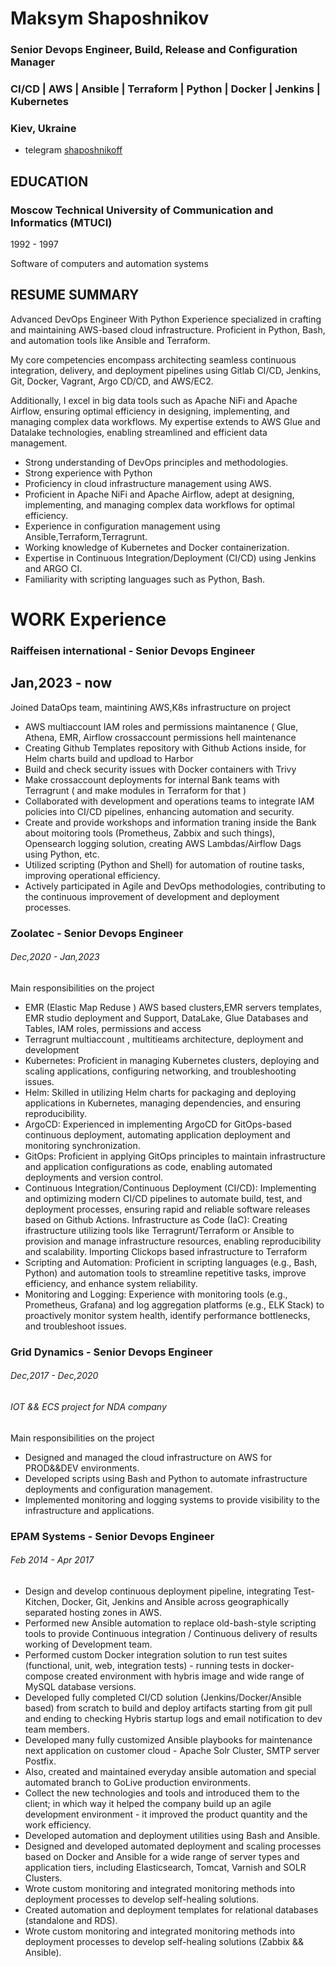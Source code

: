 # Maksym Shaposhnikov

### Senior Devops Engineer, Build, Release and Configuration Manager
### CI/CD | AWS | Ansible | Terraform | Python | Docker | Jenkins | Kubernetes
### Kiev, Ukraine

* telegram		[shaposhnikoff](https://t.me/shaposhnikoff)

## EDUCATION

### Moscow Technical University of Communication and Informatics (MTUCI) 

1992 - 1997

Software of computers and automation systems
 


## RESUME SUMMARY

Advanced DevOps Engineer With Python Experience specialized in crafting and maintaining AWS-based cloud infrastructure. Proficient in Python, Bash, and automation tools like Ansible and Terraform.

My core competencies encompass architecting seamless continuous integration, delivery, and deployment pipelines using Gitlab CI/CD, Jenkins, Git, Docker, Vagrant, Argo CD/CD, and AWS/EC2.

Additionally, I excel in big data tools such as Apache NiFi and Apache Airflow, ensuring optimal efficiency in designing, implementing, and managing complex data workflows. My expertise extends to AWS Glue and Datalake technologies, enabling streamlined and efficient data management.

 - Strong understanding of DevOps principles and methodologies.
 - Strong experience with Python
 - Proficiency in cloud infrastructure management using AWS.
 - Proficient in Apache NiFi and Apache Airflow, adept at designing, implementing, and managing complex data workflows for optimal efficiency.
 - Experience in configuration management using Ansible,Terraform,Terragrunt.
 - Working knowledge of Kubernetes and Docker containerization.
 - Expertise in Continuous Integration/Deployment (CI/CD) using Jenkins and ARGO CI.
 - Familiarity with scripting languages such as Python, Bash.
 
# WORK Experience

### Raiffeisen international - Senior Devops Engineer 
## Jan,2023 - now
Joined DataOps team, maintining AWS,K8s infrastructure on project 

  - AWS multiaccount IAM roles and permissions maintanence ( Glue, Athena, EMR, Airflow crossaccount permissions hell maintenance
  - Creating Github Templates repository with Github Actions inside, for Helm charts build and updload to Harbor
  - Build and check security issues with Docker containers with Trivy 
  - Make crossaccount deployments for internal Bank teams with Terragrunt ( and make modules in Terraform for that )
  - Collaborated with development and operations teams to integrate IAM policies into CI/CD pipelines, enhancing automation and security.
  - Create and provide workshops and information traning inside the Bank about moitoring tools (Prometheus, Zabbix and such things),
    Opensearch logging solution, creating AWS Lambdas/Airflow Dags using Python, etc.
  - Utilized scripting (Python and Shell) for automation of routine tasks, improving operational efficiency.
  - Actively participated in Agile and DevOps methodologies, contributing to the continuous improvement of development and deployment processes.
    

### Zoolatec - Senior Devops Engineer
###### Dec,2020 - Jan,2023

Main responsibilities on the project 

 -  EMR (Elastic Map Reduse ) AWS based clusters,EMR servers templates, EMR studio deployment and Support, DataLake, Glue Databases and Tables, IAM roles, permissions and access
 -  Terragrunt multiaccount , multitieams architecture, deployment and development
 -  Kubernetes: Proficient in managing Kubernetes clusters, deploying and scaling applications, configuring networking, and troubleshooting issues.
 -  Helm: Skilled in utilizing Helm charts for packaging and deploying applications in Kubernetes, managing dependencies, and ensuring reproducibility.
 -  ArgoCD: Experienced in implementing ArgoCD for GitOps-based continuous deployment, automating application deployment and monitoring synchronization.
 -  GitOps: Proficient in applying GitOps principles to maintain infrastructure and application configurations as code, enabling automated deployments and version control.
 -  Continuous Integration/Continuous Deployment (CI/CD): Implementing and optimizing modern CI/CD pipelines to automate build, test, and deployment processes, ensuring rapid and reliable software releases based on Github Actions.
    Infrastructure as Code (IaC): Creating ifrastructure utilizing tools like Terragrunt/Terraform or Ansible to provision and manage infrastructure resources, enabling reproducibility and scalability. Importing Clickops based infrastructure to Terraform 
 -  Scripting and Automation: Proficient in scripting languages (e.g., Bash, Python) and automation tools to streamline repetitive tasks, improve efficiency, and enhance system reliability.
 -  Monitoring and Logging: Experience with monitoring tools (e.g., Prometheus, Grafana) and log aggregation platforms (e.g., ELK Stack) to proactively monitor system health, identify performance bottlenecks, and troubleshoot issues.
 
### Grid Dynamics - Senior Devops Engineer
######  Dec,2017 - Dec,2020
######  IOT && ECS project for NDA company

Main responsibilities on the project 

 - Designed and managed the cloud infrastructure on AWS for PROD&&DEV environments.
 - Developed scripts using Bash and Python to automate infrastructure deployments and configuration management.
 - Implemented monitoring and logging systems to provide visibility to the infrastructure and applications.


### EPAM Systems - Senior Devops Engineer
######  Feb 2014 - Apr 2017 


  * Design and develop continuous deployment pipeline, integrating Test-Kitchen, Docker, Git, Jenkins and Ansible across geographically separated hosting zones in AWS.
  * Performed new Ansible automation to replace old-bash-style scripting tools to provide Continuous integration / Continuous delivery of results working of Development team.
  * Performed custom Docker integration solution to run test suites (functional, unit, web, integration tests) - running tests in docker-compose created environment with hybris image and wide range of MySQL database versions.
  * Developed fully completed CI/CD solution (Jenkins/Docker/Ansible based) from scratch to build and deploy artifacts starting from git pull and ending to checking Hybris startup logs and email notification to dev team members.
  * Developed many fully customized Ansible playbooks for maintenance next application on customer cloud - Apache Solr Cluster, SMTP server Postfix.
  * Also, created and maintained everyday ansible automation and special automated branch to GoLive production environments.
  * Collect the new technologies and tools and introduced them to the client; in which way it helped the company build up an agile development environment - it improved the product quantity and the work efficiency.
  * Developed automation and deployment utilities using Bash and Ansible.
  * Designed and developed automated deployment and scaling processes based on Docker and Ansible for a wide range of server types and application tiers, including Elasticsearch, Tomcat, Varnish and SOLR Clusters.
  * Wrote custom monitoring and integrated monitoring methods into deployment processes to develop self-healing solutions.
  * Created automation and deployment templates for relational databases (standalone and RDS).
  * Wrote custom monitoring and integrated monitoring methods into deployment processes to develop self-healing solutions (Zabbix && Ansible).




